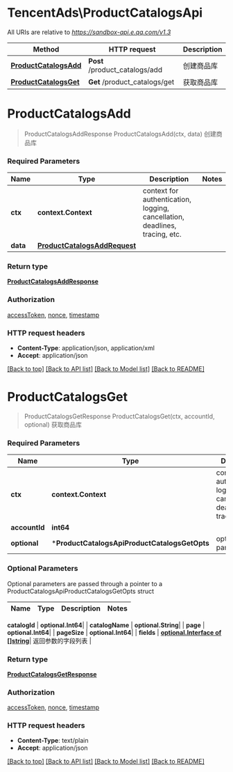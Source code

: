 # TencentAds\ProductCatalogsApi

All URIs are relative to *https://sandbox-api.e.qq.com/v1.3*

Method | HTTP request | Description
------------- | ------------- | -------------
[**ProductCatalogsAdd**](ProductCatalogsApi.md#ProductCatalogsAdd) | **Post** /product_catalogs/add | 创建商品库
[**ProductCatalogsGet**](ProductCatalogsApi.md#ProductCatalogsGet) | **Get** /product_catalogs/get | 获取商品库


# **ProductCatalogsAdd**
> ProductCatalogsAddResponse ProductCatalogsAdd(ctx, data)
创建商品库

### Required Parameters

Name | Type | Description  | Notes
------------- | ------------- | ------------- | -------------
 **ctx** | **context.Context** | context for authentication, logging, cancellation, deadlines, tracing, etc.
  **data** | [**ProductCatalogsAddRequest**](ProductCatalogsAddRequest.md)|  | 

### Return type

[**ProductCatalogsAddResponse**](ProductCatalogsAddResponse.md)

### Authorization

[accessToken](../README.md#accessToken), [nonce](../README.md#nonce), [timestamp](../README.md#timestamp)

### HTTP request headers

 - **Content-Type**: application/json, application/xml
 - **Accept**: application/json

[[Back to top]](#) [[Back to API list]](../README.md#documentation-for-api-endpoints) [[Back to Model list]](../README.md#documentation-for-models) [[Back to README]](../README.md)

# **ProductCatalogsGet**
> ProductCatalogsGetResponse ProductCatalogsGet(ctx, accountId, optional)
获取商品库

### Required Parameters

Name | Type | Description  | Notes
------------- | ------------- | ------------- | -------------
 **ctx** | **context.Context** | context for authentication, logging, cancellation, deadlines, tracing, etc.
  **accountId** | **int64**|  | 
 **optional** | ***ProductCatalogsApiProductCatalogsGetOpts** | optional parameters | nil if no parameters

### Optional Parameters
Optional parameters are passed through a pointer to a ProductCatalogsApiProductCatalogsGetOpts struct

Name | Type | Description  | Notes
------------- | ------------- | ------------- | -------------

 **catalogId** | **optional.Int64**|  | 
 **catalogName** | **optional.String**|  | 
 **page** | **optional.Int64**|  | 
 **pageSize** | **optional.Int64**|  | 
 **fields** | [**optional.Interface of []string**](string.md)| 返回参数的字段列表 | 

### Return type

[**ProductCatalogsGetResponse**](ProductCatalogsGetResponse.md)

### Authorization

[accessToken](../README.md#accessToken), [nonce](../README.md#nonce), [timestamp](../README.md#timestamp)

### HTTP request headers

 - **Content-Type**: text/plain
 - **Accept**: application/json

[[Back to top]](#) [[Back to API list]](../README.md#documentation-for-api-endpoints) [[Back to Model list]](../README.md#documentation-for-models) [[Back to README]](../README.md)

